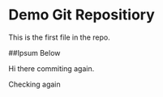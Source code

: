 # Demo Git Repositiory

This is the first file in the repo.

##Ipsum Below

Hi there commiting again.

Checking again